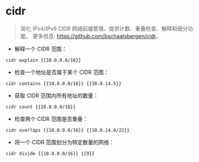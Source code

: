 # cidr

> 简化 IPv4/IPv6 CIDR 网络前缀管理，提供计数、重叠检查、解释和细分功能。
> 更多信息: <https://github.com/bschaatsbergen/cidr>。

- 解释一个 CIDR 范围：

`cidr explain {{10.0.0.0/16}}`

- 检查一个地址是否属于某个 CIDR 范围：

`cidr contains {{10.0.0.0/16}} {{10.0.14.5}}`

- 获取 CIDR 范围内所有地址的数量：

`cidr count {{10.0.0.0/16}}`

- 检查两个 CIDR 范围是否重叠：

`cidr overlaps {{10.0.0.0/16}} {{10.0.14.0/22}}`

- 将一个 CIDR 范围划分为特定数量的网络：

`cidr divide {{10.0.0.0/16}} {{9}}`